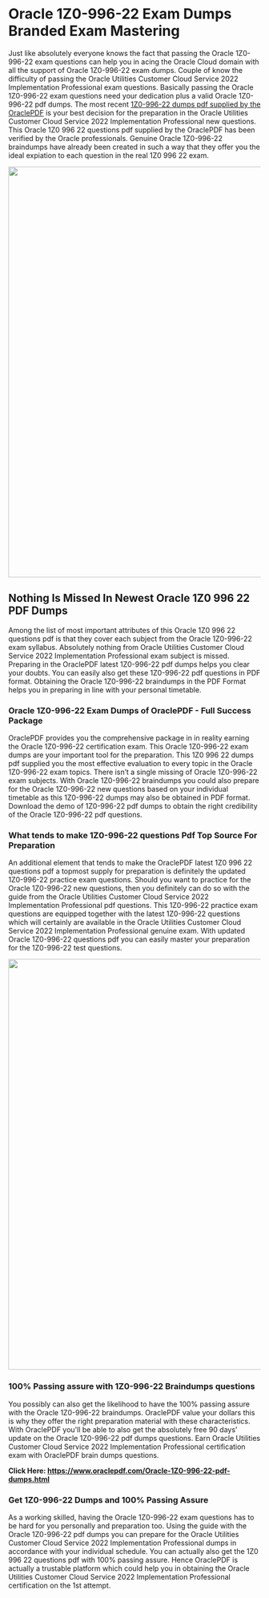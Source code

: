 <h1>Oracle 1Z0-996-22 Exam Dumps Branded Exam Mastering</h1>
<p>Just like absolutely everyone knows the fact that passing the Oracle 1Z0-996-22 exam questions can help you in acing the&nbsp;Oracle Cloud&nbsp;domain with all the support of Oracle 1Z0-996-22 exam dumps. Couple of know the difficulty of passing the Oracle Utilities Customer Cloud Service 2022 Implementation Professional exam questions. Basically passing the Oracle 1Z0-996-22 exam questions need your dedication plus a valid Oracle 1Z0-996-22 pdf dumps. The most recent&nbsp;<a href="https://www.oraclepdf.com/Oracle-1Z0-996-22-pdf-dumps.html">1Z0-996-22 dumps pdf supplied by the OraclePDF</a>&nbsp;is your best decision for the preparation in the Oracle Utilities Customer Cloud Service 2022 Implementation Professional new questions. This Oracle 1Z0 996 22 questions pdf supplied by the OraclePDF has been verified by the Oracle professionals. Genuine Oracle 1Z0-996-22 braindumps have already been created in such a way that they offer you the ideal expiation to each question in the real 1Z0 996 22 exam.</p>
<p><a href="https://www.oraclepdf.com/Oracle-1Z0-996-22-pdf-dumps.html"><img src="https://i.ibb.co/mJY6Knz/1.png" width="820" /></a></p>
<h2>Nothing Is Missed In Newest Oracle 1Z0 996 22 PDF Dumps</h2>
<p>Among the list of most important attributes of this Oracle 1Z0 996 22 questions pdf is that they cover each subject from the Oracle 1Z0-996-22 exam syllabus. Absolutely nothing from Oracle Utilities Customer Cloud Service 2022 Implementation Professional exam subject is missed. Preparing in the OraclePDF latest 1Z0-996-22 pdf dumps helps you clear your doubts. You can easily also get these 1Z0-996-22 pdf questions in PDF format. Obtaining the Oracle 1Z0-996-22 braindumps in the PDF Format helps you in preparing in line with your personal timetable.</p>
<h3>Oracle 1Z0-996-22 Exam Dumps of OraclePDF - Full Success Package</h3>
<p>OraclePDF provides you the comprehensive package in in reality earning the Oracle 1Z0-996-22 certification exam. This Oracle 1Z0-996-22 exam dumps are your important tool for the preparation. This 1Z0 996 22 dumps pdf supplied you the most effective evaluation to every topic in the Oracle 1Z0-996-22 exam topics. There isn&rsquo;t a single missing of Oracle 1Z0-996-22 exam subjects. With Oracle 1Z0-996-22 braindumps you could also prepare for the Oracle 1Z0-996-22 new questions based on your individual timetable as this 1Z0-996-22 dumps may also be obtained in PDF format. Download the demo of 1Z0-996-22 pdf dumps to obtain the right credibility of the Oracle 1Z0-996-22 pdf questions.</p>
<h3>What tends to make 1Z0-996-22 questions Pdf Top Source For Preparation</h3>
<p>An additional element that tends to make the OraclePDF latest 1Z0 996 22 questions pdf a topmost supply for preparation is definitely the updated 1Z0-996-22 practice exam questions. Should you want to practice for the Oracle 1Z0-996-22 new questions, then you definitely can do so with the guide from the Oracle Utilities Customer Cloud Service 2022 Implementation Professional pdf questions. This 1Z0-996-22 practice exam questions are equipped together with the latest 1Z0-996-22 questions which will certainly are available in the Oracle Utilities Customer Cloud Service 2022 Implementation Professional genuine exam. With updated Oracle 1Z0-996-22 questions pdf you can easily master your preparation for the 1Z0-996-22 test questions.</p>
<p><img src="https://i.ibb.co/TWQ7T6D/2.png" width="820" /></p>
<h3>100% Passing assure with 1Z0-996-22 Braindumps questions</h3>
<p>You possibly can also get the likelihood to have the 100% passing assure with the Oracle 1Z0-996-22 braindumps. OraclePDF value your dollars this is why they offer the right preparation material with these characteristics. With OraclePDF you'll be able to also get the absolutely free 90 days&rsquo; update on the Oracle 1Z0-996-22 pdf dumps questions. Earn Oracle Utilities Customer Cloud Service 2022 Implementation Professional certification exam with&nbsp;OraclePDF&nbsp;brain dumps questions.</p>
<p><strong>Click Here: <a href="https://www.oraclepdf.com/Oracle-1Z0-996-22-pdf-dumps.html">https://www.oraclepdf.com/Oracle-1Z0-996-22-pdf-dumps.html</a></strong></p>
<h3>Get 1Z0-996-22&nbsp;Dumps&nbsp;and 100% Passing Assure</h3>
<p>As a working skilled, having the Oracle 1Z0-996-22 exam questions has to be hard for you personally and preparation too. Using the guide with the Oracle 1Z0-996-22 pdf dumps you can prepare for the Oracle Utilities Customer Cloud Service 2022 Implementation Professional dumps in accordance with your individual schedule. You can actually also get the 1Z0 996 22 questions pdf with 100% passing assure. Hence OraclePDF is actually a trustable platform which could help you in obtaining the Oracle Utilities Customer Cloud Service 2022 Implementation Professional certification on the 1st attempt.</p>
